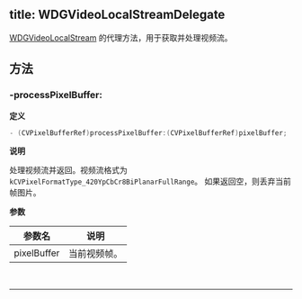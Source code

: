 title: WDGVideoLocalStreamDelegate
---

[WDGVideoLocalStream](/video/iOS/api/WDGVideoLocalStream.html) 的代理方法，用于获取并处理视频流。

## 方法

### -processPixelBuffer:

**定义**

```objectivec
- (CVPixelBufferRef)processPixelBuffer:(CVPixelBufferRef)pixelBuffer;
```

**说明**

处理视频流并返回。视频流格式为 `kCVPixelFormatType_420YpCbCr8BiPlanarFullRange`。
 如果返回空，则丢弃当前帧图片。

**参数**

 参数名 | 说明 
---|---
pixelBuffer|当前视频帧。

</br>

---